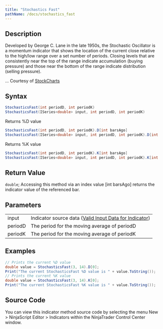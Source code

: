 ```yaml
---
title: "Stochastics Fast"
pathName: /docs/stochastics_fast
---
```


## Description

Developed by George C. Lane in the late 1950s, the Stochastic Oscillator is a momentum indicator that shows the location of the current close relative to the high/low range over a set number of periods. Closing levels that are consistently near the top of the range indicate accumulation (buying pressure) and those near the bottom of the range indicate distribution (selling pressure).

... Courtesy of [StockCharts](http://stockcharts.com/school/doku.php?id=chart_school:technical_indicators:stochastic_oscillator_fast_slow_and_full)

## Syntax

```csharp
StochasticsFast(int periodD, int periodK)
StochasticsFast(ISeries<double> input, int periodD, int periodK)
```

Returns %D value

```csharp
StochasticsFast(int periodD, int periodK).D[int barsAgo]
StochasticsFast(ISeries<double> input, int periodD, int periodK).D[int barsAgo]
```

Returns %K value

```csharp
StochasticsFast(int periodD, int periodK).K[int barsAgo]
StochasticsFast(ISeries<double> input, int periodD, int periodK).K[int barsAgo]
```

## Return Value

`double`; Accessing this method via an index value [int barsAgo] returns the indicator value of the referenced bar.

## Parameters

|  |  |
| --- | --- |
| input | Indicator source data ([Valid Input Data for Indicator](/docs/desktop/valid_input_data_for_indicator)) |
| periodD | The period for the moving average of periodD |
| periodK | The period for the moving average of periodK |

## Examples

```csharp
// Prints the current %D value
double value = StochasticsFast(3, 14).D[0];
Print("The current StochasticsFast %D value is " + value.ToString());
// Prints the current %K value
double value = StochasticsFast(3, 14).K[0];
Print("The current StochasticsFast %K value is " + value.ToString());
```

## Source Code

You can view this indicator method source code by selecting the menu New > NinjaScript Editor > Indicators within the NinjaTrader Control Center window.

